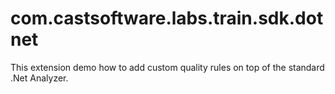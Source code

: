 # com.castsoftware.labs.train.sdk.dotnet
This extension demo how to add custom quality rules on top of the standard .Net Analyzer.
